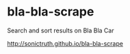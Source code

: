 # bla-bla-scrape

Search and sort results on Bla Bla Car

http://sonictruth.github.io/bla-bla-scrape 
